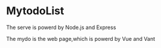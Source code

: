# MytodoList

The serve is powerd by Node.js and Express


The mydo is the web page,which is powerd by Vue and Vant

